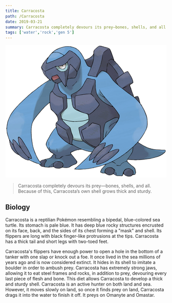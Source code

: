 ```yaml
---
title: Carracosta
path: /Carracosta
date: 2019-03-21
summary: Carracosta completely devours its prey—bones, shells, and all. Because of this, Carracosta’s own shell grows thick and sturdy.
tags: ['water','rock','gen 5']
---
```


![background](./images/carracosta.jpg)

>Carracosta completely devours its prey—bones, shells, and all. Because of this, Carracosta’s own shell grows thick and sturdy.

## Biology

Carracosta is a reptilian Pokémon resembling a bipedal, blue-colored sea turtle. Its stomach is pale blue. It has deep blue rocky structures encrusted on its face, back, and the sides of its chest forming a "mask" and shell. Its flippers are long with black finger-like protrusions at the tips. Carracosta has a thick tail and short legs with two-toed feet.

Carracosta's flippers have enough power to open a hole in the bottom of a tanker with one slap or knock out a foe. It once lived in the sea millions of years ago and is now considered extinct. It hides in its shell to imitate a boulder in order to ambush prey. Carracosta has extremely strong jaws, allowing it to eat steel frames and rocks, in addition to prey, devouring every last piece of flesh and bone. This diet allows Carracosta to develop a thick and sturdy shell. Carracosta is an active hunter on both land and sea. However, it moves slowly on land, so once it finds prey on land, Carracosta drags it into the water to finish it off. It preys on Omanyte and Omastar.